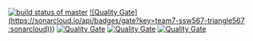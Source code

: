 [![build status of master](https://travis-ci.org/Allo0o2a/Triangle567.svg?branch=master)](https://travis-ci.org/Allo0o2a/Triangle567)
[![Quality Gate](https://sonarcloud.io/api/badges/gate?key=team7-ssw567-triangle567 :sonarcloud))](https://sonarcloud.io/dashboard/index/team7-ssw567-triangle567:sonarcloud))
[![Quality Gate](https://sonarcloud.io/api/badges/gate?key=team7-ssw567-triangle567:sonarcloud)]()
[![Quality Gate](https://sonarcloud.io/api/badges/measure?key=team7-ssw567-triangle567:sonarcloud&metric=lines)]()
[![Quality Gate](https://sonarcloud.io/api/badges/measure?key=team7-ssw567-triangle567:sonarcloud&metric=complexity)]()
